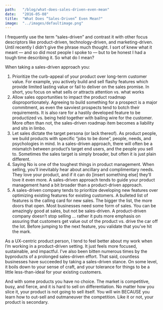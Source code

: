 ```yaml
---
path:	"/blog/what-does-sales-driven-even-mean"
date:	"2016-05-08"
title:	"What Does “Sales-Driven” Even Mean?"
image:	"../images/defaultimage.png"
---
```


I frequently use the term “sales-driven” and contrast it with other focus descriptors like product-driven, technology-driven, and marketing-driven. Until recently I didn’t give the phrase much thought. I sort of knew what it meant — and so did most people I spoke to — but to be honest I had a tough time describing it. So what do I mean?

When taking a sales-driven approach you:

1. Prioritize the curb-appeal of your product over long-term customer value. For example, you actively build and sell flashy features which provide limited lasting value or fail to deliver on the sales promise. In short, you focus on what sells or attracts attention vs. what works
2. Allow sales opportunities to impact the product roadmap disproportionately. Agreeing to build something for a prospect is a major commitment, as even the savviest prospects tend to botch their requirements. It is also rare for a hastily developed feature to be productized vs. being held together with bailing wire for the customer. More often than not, the sales-driven roadmap item becomes a liability and sits in limbo.
3. Let sales dictate the target persona (or lack thereof). As product people, we build products with specific “jobs to be done”, people, needs, and psychologies in mind. In a sales-driven approach, there will often be a mismatch between product’s target end users, and the people you sell to. Sometimes the sales target is simply broader, but often it is just plain different.
4. Saying No is one of the toughest things in product management. When selling, you’ll inevitably hear about ancillary and complimentary needs. They love your product, and if it can do [insert something else] they’ll love it even more. A sales-driven approach tends to guide your product management hand a bit broader than a product-driven approach.
5. A sales-driven company tends to prioritize developing new features over optimizing existing features for existing customers. A bulleted list of features is the calling card for new sales. The bigger the list, the more doors that open.
Most businesses need some form of sales. You can be amazingly good at sales, but not be sales-driven. A product-driven company doesn’t stop selling … rather it puts more emphasis on assuring that customers get value out of the product vs. drive the car off the lot. Before jumping to the next feature, you validate that you’ve hit the mark.

As a UX-centric product person, I tend to feel better about my work when I’m working in a product-driven setting. It just feels more focused, sustainable, and impactful. I’ve also been bitten numerous times by the byproducts of a prolonged sales-driven effort. That said, countless businesses have succeeded by taking a sales-driven stance. On some level, it boils down to your sense of craft, and your tolerance for things to be a little less-than-ideal for your existing customers.

And with some products you have no choice. The market is competitive, busy, and fierce, and it is hard to sell on differentiation. No matter how you slice it, your product is not going to sell itself. You will win BECAUSE you learn how to out-sell and outmaneuver the competition. Like it or not, your product is secondary.

